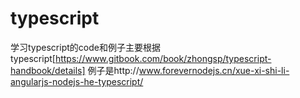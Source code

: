 # typescript
学习typescript的code和例子主要根据typescript[https://www.gitbook.com/book/zhongsp/typescript-handbook/details]
例子是http://www.forevernodejs.cn/xue-xi-shi-li-angularjs-nodejs-he-typescript/
